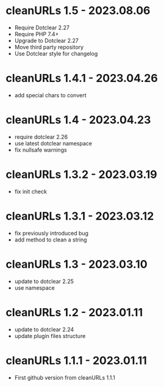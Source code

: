 cleanURLs 1.5 - 2023.08.06
===========================================================
* Require Dotclear 2.27
* Require PHP 7.4+
* Upgrade to Dotclear 2.27
* Move third party repository
* Use Dotclear style for changelog

cleanURLs 1.4.1 - 2023.04.26
===========================================================
* add special chars to convert

cleanURLs 1.4 - 2023.04.23
===========================================================
* require dotclear 2.26
* use latest dotclear namespace
* fix nullsafe warnings

cleanURLs 1.3.2 - 2023.03.19
===========================================================
* fix init check

cleanURLs 1.3.1 - 2023.03.12
===========================================================
* fix previously introduced bug
* add method to clean a string

cleanURLs 1.3 - 2023.03.10
===========================================================
* update to dotclear 2.25
* use namespace

cleanURLs 1.2 - 2023.01.11
===========================================================
* update to dotclear 2.24
* update plugin files structure

cleanURLs 1.1.1 - 2023.01.11
===========================================================
* First github version from cleanURLs 1.1.1
